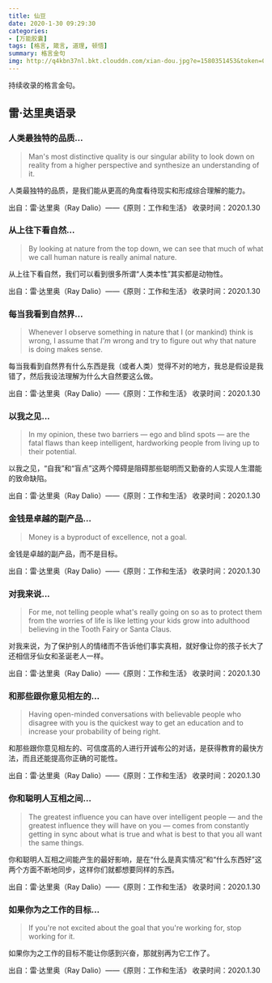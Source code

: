 ```yaml
---
title: 仙豆
date: 2020-1-30 09:29:30
categories:
- [万能胶囊]
tags: [格言, 箴言, 道理, 顿悟]
summary: 格言金句
img: http://q4kbn37nl.bkt.clouddn.com/xian-dou.jpg?e=1580351453&token=0QXSKIUWEaWqa_m3RP0dA04KO2cPXzgzVsWCBGHf:hEDN46SKRt8Nl9idEgPdAQYr8-0
---
```


持续收录的格言金句。

## 雷·达里奥语录

### 人类最独特的品质...

> Man's most distinctive quality is our singular ability to look down on reality from a higher perspective and synthesize an understanding of it.

人类最独特的品质，是我们能从更高的角度看待现实和形成综合理解的能力。

出自：雷·达里奥（Ray Dalio）——《原则：工作和生活》
收录时间：2020.1.30

### 从上往下看自然...

> By looking at nature from the top down, we can see that much of what we call human nature is really animal nature.

从上往下看自然，我们可以看到很多所谓“人类本性”其实都是动物性。

出自：雷·达里奥（Ray Dalio）——《原则：工作和生活》
收录时间：2020.1.30

### 每当我看到自然界...

> Whenever I observe something in nature that I (or mankind) think is wrong, I assume that *I'm* wrong and try to figure out why that nature is doing makes sense.

每当我看到自然界有什么东西是我（或者人类）觉得不对的地方，我总是假设是我错了，然后我设法理解为什么大自然要这么做。

出自：雷·达里奥（Ray Dalio）——《原则：工作和生活》
收录时间：2020.1.30

### 以我之见...

> In my opinion, these two barriers — ego and blind spots — are the fatal flaws than keep intelligent, hardworking people from living up to their potential.

以我之见，“自我”和“盲点”这两个障碍是阻碍那些聪明而又勤奋的人实现人生潜能的致命缺陷。

出自：雷·达里奥（Ray Dalio）——《原则：工作和生活》
收录时间：2020.1.30

### 金钱是卓越的副产品...

> Money is a byproduct of excellence, not a goal.

金钱是卓越的副产品，而不是目标。

出自：雷·达里奥（Ray Dalio）——《原则：工作和生活》
收录时间：2020.1.30

### 对我来说...

> For me, not telling people what's really going on so as to protect them from the worries of life is like letting your kids grow into adulthood believing in the Tooth Fairy or Santa Claus.

对我来说，为了保护别人的情绪而不告诉他们事实真相，就好像让你的孩子长大了还相信牙仙女和圣诞老人一样。

出自：雷·达里奥（Ray Dalio）——《原则：工作和生活》
收录时间：2020.1.30

### 和那些跟你意见相左的...

> Having open-minded conversations with believable people who disagree with you is the quickest way to get an education and to increase your probability of being right.

和那些跟你意见相左的、可信度高的人进行开诚布公的对话，是获得教育的最快方法，而且还能提高你正确的可能性。

出自：雷·达里奥（Ray Dalio）——《原则：工作和生活》
收录时间：2020.1.30

### 你和聪明人互相之间...

> The greatest influence you can have over intelligent people — and the greatest influence they will have on you — comes from constantly getting in sync about what is true and what is best to that you all want the same things.

你和聪明人互相之间能产生的最好影响，是在“什么是真实情况”和“什么东西好”这两个方面不断地同步，这样你们就都想要同样的东西。

出自：雷·达里奥（Ray Dalio）——《原则：工作和生活》
收录时间：2020.1.30

### 如果你为之工作的目标...

> If you're not excited about the goal that you're working for, stop working for it.

如果你为之工作的目标不能让你感到兴奋，那就别再为它工作了。

出自：雷·达里奥（Ray Dalio）——《原则：工作和生活》
收录时间：2020.1.30
